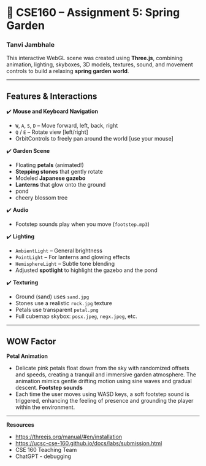 # 🌸 CSE160 – Assignment 5: Spring Garden
### Tanvi Jambhale

This interactive WebGL scene was created using **Three.js**, combining animation, lighting, skyboxes, 3D models, 
textures, sound, and movement controls to build a relaxing **spring garden world**.

---

## Features & Interactions

✔️ **Mouse and Keyboard Navigation**  
- `W`, `A`, `S`, `D` – Move forward, left, back, right  
- `Q` / `E` – Rotate view [left/right]
- OrbitControls to freely pan around the world [use your mouse]

✔️ **Garden Scene**  
- Floating **petals** (animated!)  
- **Stepping stones** that gently rotate  
- Modeled **Japanese gazebo**  
- **Lanterns** that glow onto the ground
- pond
- cheery blossom tree

✔️ **Audio**  
- Footstep sounds play when you move (`footstep.mp3`)

✔️ **Lighting**  
- `AmbientLight` – General brightness  
- `PointLight` – For lanterns and glowing effects  
- `HemisphereLight` – Subtle tone blending  
- Adjusted **spotlight** to highlight the gazebo and the pond

✔️ **Texturing**  
- Ground (sand) uses `sand.jpg`  
- Stones use a realistic `rock.jpg` texture  
- Petals use transparent `petal.png`  
- Full cubemap skybox: `posx.jpeg`, `negx.jpeg`, etc.

---

## WOW Factor

**Petal Animation**  
- Delicate pink petals float down from the sky with randomized offsets and speeds,
  creating a tranquil and immersive garden atmosphere. The animation mimics gentle
  drifting motion using sine waves and gradual descent.
**Footstep sounds**  
- Each time the user moves using WASD keys, a soft footstep sound is triggered,
  enhancing the feeling of presence and grounding the player within the environment.

--- 
**Resources**
- https://threejs.org/manual/#en/installation
- https://ucsc-cse-160.github.io/docs/labs/submission.html
- CSE 160 Teaching Team 
- ChatGPT - debugging

